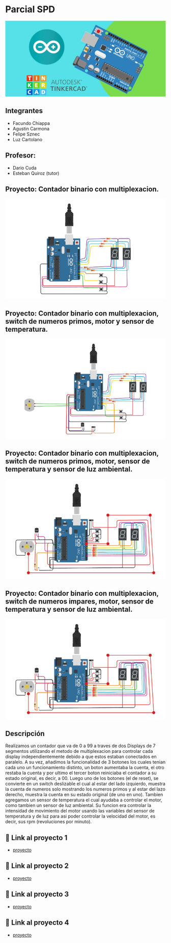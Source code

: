 # Parcial SPD 
![Tinkercad](./img/ArduinoTinkercad.jpg)


## Integrantes 
- Facundo Chiappa
- Agustin Carmona
- Felipe Sznec
- Luz Cartolano

## Profesor:
- Dario Cuda
- Esteban Quiroz (tutor)

## Proyecto: Contador binario con multiplexacion.
![Tinkercad](./img/Imagen-Circuito.png)


## Proyecto: Contador binario con multiplexacion, switch de numeros primos, motor y sensor de temperatura.
![Tinkercad](./img/Imagen-Circuito-2.png)


## Proyecto: Contador binario con multiplexacion, switch de numeros primos, motor, sensor de temperatura y sensor de luz ambiental.
![Tinkercad](./img/Imagen-Circuito-3.png)

## Proyecto: Contador binario con multiplexacion, switch de numeros impares, motor, sensor de temperatura y sensor de luz ambiental.
![Tinkercad](./img/Imagen-Circuito-4.png)

## Descripción
Realizamos un contador que va de 0 a 99 a traves de dos Displays de 7 segmentos 
utilizando el metodo de multiplexacion para controlar cada display independientemente
debido a que estos estaban conectados en paralelo. A su vez, añadimos la funcionalidad
de 3 botones los cuales tenian cada uno un funcionamiento distinto, un boton aumentaba
la cuenta, el otro restaba la cuenta y por ultimo el tercer boton reiniciaba el contador 
a su estado original, es decir, a 00.
Luego uno de los botones (el de reset), se convierte en un switch deslizable el cual 
al estar del lado izquierdo, muestra la cuenta de numeros solo mostrando los numeros primos y al estar
del lazo derecho, muestra la cuenta en su estado original (de uno en uno).
Tambien agregamos un sensor de temperatura el cual ayudaba a controlar el motor, como tambien un sensor
de luz ambiental. Su funcion era controlar la intensidad de movimiento del motor usando las variables del sensor de temperatura y de luz para asi poder controlar la velocidad del motor, es decir, sus rpm (revoluciones por minuto).

## :robot: Link al proyecto 1
- [proyecto](https://www.tinkercad.com/things/iyHLEff0hUF)


## :robot: Link al proyecto 2
- [proyecto](https://www.tinkercad.com/things/708WoyHEdIP)


## :robot: Link al proyecto 3
- [proyecto](https://www.tinkercad.com/things/72ArPFh2wpp)

## :robot: Link al proyecto 4
- [proyecto](https://www.tinkercad.com/things/2AvXat1B9bp)
